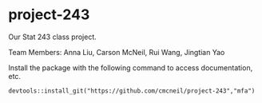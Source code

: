 # project-243
Our Stat 243 class project.

Team Members: Anna Liu, Carson McNeil, Rui Wang, Jingtian Yao

Install the package with the following command to access documentation, etc.

    devtools::install_git("https://github.com/cmcneil/project-243","mfa")